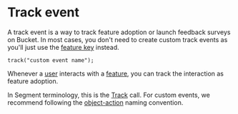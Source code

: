 # Track event

A track event is a way to track feature adoption or launch feedback surveys on Bucket. In most cases, you don't need to create custom track events as you'll just use the [feature key](../../data-model/feature/feature-key.md) instead.

```tsx
track("custom event name");
```

Whenever a [user](../user/) interacts with a [feature](../feature.md), you can track the interaction as feature adoption.&#x20;

In Segment terminology, this is the [Track](https://segment.com/docs/connections/spec/track/) call. For custom events, we recommend following the [object-action](https://segment.com/academy/collecting-data/naming-conventions-for-clean-data/) naming convention.&#x20;

